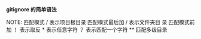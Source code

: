 **gitignore 的简单语法**

NOTE: 匹配模式 /      表示项目根目录
      匹配模式最后加 / 表示文件夹目 录
	  匹配模式前加 ！  表示取反 
	  *  表示任意字符
	  ？ 表示匹配一个字符
	  ** 匹配多级目录
